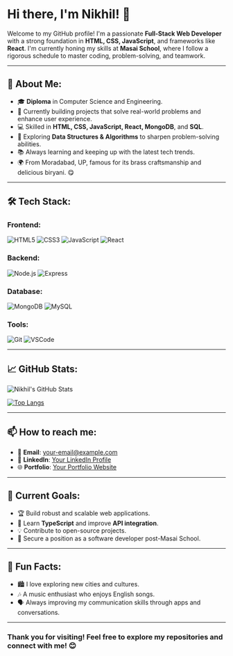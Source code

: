 # Hi there, I'm Nikhil! 👋

Welcome to my GitHub profile! I'm a passionate **Full-Stack Web Developer** with a strong foundation in **HTML, CSS, JavaScript**, and frameworks like **React**. I'm currently honing my skills at **Masai School**, where I follow a rigorous schedule to master coding, problem-solving, and teamwork.

---

## 🌟 About Me:

- 🎓 **Diploma** in Computer Science and Engineering.
- 🔭 Currently building projects that solve real-world problems and enhance user experience.
- 💻 Skilled in **HTML, CSS, JavaScript, React, MongoDB**, and **SQL**.
- 🚀 Exploring **Data Structures & Algorithms** to sharpen problem-solving abilities.
- 📚 Always learning and keeping up with the latest tech trends.
- 🌍 From Moradabad, UP, famous for its brass craftsmanship and delicious biryani. 😋

---

## 🛠️ Tech Stack:

### Frontend:
![HTML5](https://img.shields.io/badge/-HTML5-E34F26?style=flat-square&logo=html5&logoColor=white)
![CSS3](https://img.shields.io/badge/-CSS3-1572B6?style=flat-square&logo=css3&logoColor=white)
![JavaScript](https://img.shields.io/badge/-JavaScript-F7DF1E?style=flat-square&logo=javascript&logoColor=black)
![React](https://img.shields.io/badge/-React-61DAFB?style=flat-square&logo=react&logoColor=black)

### Backend:
![Node.js](https://img.shields.io/badge/-Node.js-339933?style=flat-square&logo=node.js&logoColor=white)
![Express](https://img.shields.io/badge/-Express-000000?style=flat-square&logo=express&logoColor=white)

### Database:
![MongoDB](https://img.shields.io/badge/-MongoDB-47A248?style=flat-square&logo=mongodb&logoColor=white)
![MySQL](https://img.shields.io/badge/-MySQL-4479A1?style=flat-square&logo=mysql&logoColor=white)

### Tools:
![Git](https://img.shields.io/badge/-Git-F05032?style=flat-square&logo=git&logoColor=white)
![VSCode](https://img.shields.io/badge/-VS%20Code-007ACC?style=flat-square&logo=visual-studio-code&logoColor=white)

---

## 📈 GitHub Stats:

![Nikhil's GitHub Stats](https://github-readme-stats.vercel.app/api?username=Nikhil&show_icons=true&theme=radical)

[![Top Langs](https://github-readme-stats.vercel.app/api/top-langs/?username=Nikhil&layout=compact&theme=radical)](https://github.com/anuraghazra/github-readme-stats)

---

## 📫 How to reach me:

- 📧 **Email**: [your-email@example.com](1nikhilsaini234@gmail.com)
- 💼 **LinkedIn**: [Your LinkedIn Profile](https://www.linkedin.com/in/nikhilsaini0/)
- 🌐 **Portfolio**: [Your Portfolio Website](https://your-portfolio-link.com)

---

## 🚀 Current Goals:

- 🏆 Build robust and scalable web applications.
- 🌱 Learn **TypeScript** and improve **API integration**.
- 💡 Contribute to open-source projects.
- 🎯 Secure a position as a software developer post-Masai School.

---

## 🌟 Fun Facts:

- 🏙️ I love exploring new cities and cultures.
- 🎶 A music enthusiast who enjoys English songs.
- 🗣️ Always improving my communication skills through apps and conversations.

---

### Thank you for visiting! Feel free to explore my repositories and connect with me! 😊
